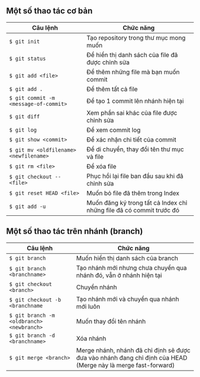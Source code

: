 ## Một số thao tác cơ bản

Câu lệnh | Chức năng
--- | ---
`$ git init` | Tạo repository trong thư mục mong muốn
`$ git status`| Để hiển thị danh sách của file đã được chỉnh sửa
`$ git add <file>`| Để thêm những file mà bạn muốn commit
`$ git add .`| Để thêm tất cả file
`$ git commit -m <message-of-commit>`| Để tạo 1 commit lên nhánh hiện tại
`$ git diff`| Xem phần sai khác của file được chỉnh sửa
`$ git log`| Để xem commit log
`$ git show <commit>`| Để xác nhận chi tiết của commit
`$ git mv <oldfilename> <newfilename>`| Để di chuyển, thay đổi tên thư mục và file
`$ git rm <file>`| Để xóa file
`$ git checkout -- <file>`| Phục hồi lại file ban đầu sau khi đã chỉnh sửa 
`$ git reset HEAD <file>`| Muốn bỏ file đã thêm trong Index
`$ git add -u`| Muốn đăng ký trong tất cả Index chỉ những file đã có commit trước đó

## Một số thao tác trên nhánh (branch)
Câu lệnh | Chức năng
--- | ---
`$ git branch`| Muốn hiển thị danh sách của branch
`$ git branch <branchname>`| Tạo nhánh mới nhưng chưa chuyển qua nhánh đó, vẫn ở nhánh hiện tại
`$ git checkout <branch>`| Chuyển nhánh
`$ git checkout -b <branchname`| Tạo nhánh mới và chuyển qua nhánh mới luôn
`$ git branch -m <oldbranch> <newbranch>`| Muốn thay đổi tên nhánh
`$ git branch -d <branchname>`| Xóa nhánh
`$ git merge <branch>`| Merge nhánh, nhánh đã chỉ định sẽ được đưa vào nhánh đang chỉ định của HEAD (Merge này là merge fast-forward)